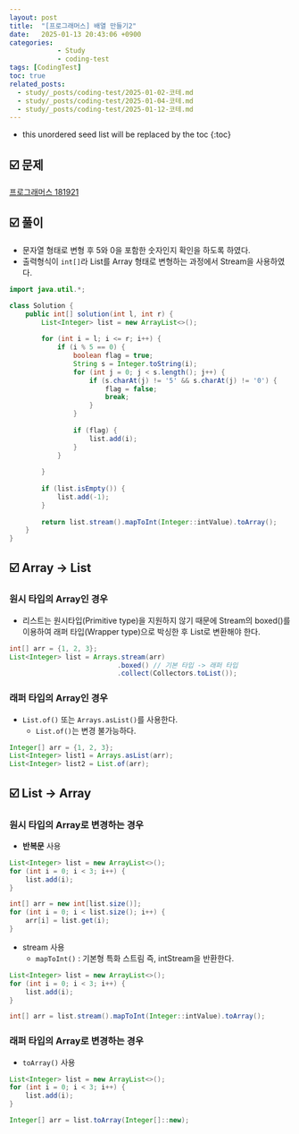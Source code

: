 ```yaml
---
layout: post
title:  "[프로그래머스] 배열 만들기2"
date:   2025-01-13 20:43:06 +0900
categories: 
            - Study
            - coding-test
tags: [CodingTest]            
toc: true
related_posts:
  - study/_posts/coding-test/2025-01-02-코테.md
  - study/_posts/coding-test/2025-01-04-코테.md
  - study/_posts/coding-test/2025-01-12-코테.md
---
```

* this unordered seed list will be replaced by the toc
{:toc}

## ☑️ 문제

[프로그래머스 181921](https://school.programmers.co.kr/learn/courses/30/lessons/181921)

## ☑️ 풀이

- 문자열 형태로 변형 후 5와 0을 포함한 숫자인지 확인을 하도록 하였다.
- 출력형식이 `int[]`라 List를 Array 형태로 변형하는 과정에서 Stream을 사용하였다.

```java
import java.util.*;

class Solution {
    public int[] solution(int l, int r) {
        List<Integer> list = new ArrayList<>();
        
        for (int i = l; i <= r; i++) {
            if (i % 5 == 0) {
                boolean flag = true;
                String s = Integer.toString(i);
                for (int j = 0; j < s.length(); j++) {
                    if (s.charAt(j) != '5' && s.charAt(j) != '0') {
                        flag = false;
                        break;
                    }
                }
                
                if (flag) {
                    list.add(i);
                }
            }
            
        }
        
        if (list.isEmpty()) {
            list.add(-1);
        }
        
        return list.stream().mapToInt(Integer::intValue).toArray();
    }
}
```

## ☑️ Array → List

### 원시 타입의 Array인 경우

- 리스트는 원시타입(Primitive type)을 지원하지 않기 때문에 Stream의 boxed()를 이용하여 래퍼 타입(Wrapper type)으로 박싱한 후 List로 변환해야 한다.

```java
int[] arr = {1, 2, 3};
List<Integer> list = Arrays.stream(arr)
                           .boxed() // 기본 타입 -> 래퍼 타입
						   .collect(Collectors.toList());
```

### 래퍼 타입의 Array인 경우

- `List.of()` 또는 `Arrays.asList()`를 사용한다.
    - `List.of()`는 변경 불가능하다.

```java
Integer[] arr = {1, 2, 3};
List<Integer> list1 = Arrays.asList(arr);
List<Integer> list2 = List.of(arr);
```

## ☑️ List → Array

### 원시 타입의 Array로 변경하는 경우

- **반복문** 사용

```java
List<Integer> list = new ArrayList<>();
for (int i = 0; i < 3; i++) {
    list.add(i);
}

int[] arr = new int[list.size()];
for (int i = 0; i < list.size(); i++) {
    arr[i] = list.get(i);
}
```

- stream 사용
    - `mapToInt()` : 기본형 특화 스트림 즉, intStream을 반환한다.

```java
List<Integer> list = new ArrayList<>();
for (int i = 0; i < 3; i++) {
    list.add(i);
}

int[] arr = list.stream().mapToInt(Integer::intValue).toArray();
```

### 래퍼 타입의 Array로 변경하는 경우

- `toArray()` 사용

```java
List<Integer> list = new ArrayList<>();
for (int i = 0; i < 3; i++) {
    list.add(i);
}

Integer[] arr = list.toArray(Integer[]::new);
```